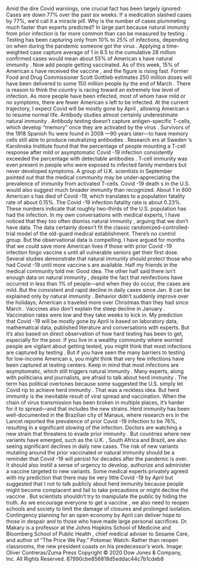 Amid the dire  Covid  warnings, one crucial fact has been largely ignored: Cases are down 77% over the past six weeks. If a medication slashed cases by 77%, we’d call it a miracle pill. Why is the number of cases plummeting much faster than experts predicted?
In large part because natural  immunity  from prior infection is far more common than can be measured by  testing . Testing has been capturing only from 10% to 25% of infections, depending on when during the  pandemic  someone got the  virus . Applying a time-weighted case capture average of 1 in 6.5 to the cumulative 28 million confirmed cases would mean about 55% of  American s have natural  immunity .
Now add people getting vaccinated. As of this week, 15% of  American s have received the  vaccine , and the figure is rising fast. Former Food and Drug Commissioner Scott Gottlieb estimates 250 million doses will have been delivered to some 150 million people by the end of  March .
There is reason to think the country is racing toward an extremely low level of infection. As more people have been infected, most of whom have mild or no symptoms, there are fewer  American s left to be infected. At the current trajectory, I expect  Covid  will be mostly gone by  April , allowing  American s to resume normal life.
Antibody studies almost certainly underestimate natural  immunity . Antibody  testing  doesn’t capture antigen-specific T-cells, which develop “memory” once they are activated by the  virus . Survivors of the  1918   Spanish   flu  were found in  2008 —90 years later—to have memory cells still able to produce neutralizing  antibodies .
 Research ers at  Sweden ’s Karolinska Institute found that the percentage of people mounting a T-cell response after mild or asymptomatic  Covid -19 infection consistently exceeded the percentage with detectable  antibodies . T-cell  immunity  was even present in people who were exposed to infected family members but never developed symptoms. A group of  U.K.  scientists in  September  pointed out that the medical community may be under-appreciating the prevalence of  immunity  from activated T-cells.
 Covid -19  death s in the U.S. would also suggest much broader  immunity  than recognized. About 1 in 600  American s has  died  of  Covid -19, which translates to a population fatality rate of about 0.15%. The  Covid -19 infection fatality rate is about 0.23%. These numbers indicate that roughly two-thirds of the U.S. population has had the infection.
In my own conversations with medical experts, I have noticed that they too often dismiss natural  immunity , arguing that we don’t have data. The data certainly doesn’t fit the classic randomized-controlled-trial model of the old-guard medical establishment. There’s no control group. But the observational data is compelling.
I have argued for months that we could save more  American  lives if those with prior  Covid -19 infection forgo  vaccine s until all vulnerable seniors get their first dose. Several studies demonstrate that natural  immunity  should protect those who had  Covid -19 until more  vaccine s are available. Half my friends in the medical community told me: Good idea. The other half said there isn’t enough data on natural  immunity , despite the fact that reinfections have occurred in less than 1% of people—and when they do occur, the cases are mild.
But the consistent and rapid decline in daily cases since Jan. 8 can be explained only by natural  immunity . Behavior didn’t suddenly improve over the holidays;  American s traveled more over Christmas than they had since  March . Vaccines also don’t explain the steep decline in  January . Vaccination rates were low and they take weeks to kick in.
My prediction that  Covid -19 will be mostly gone by  April  is based on laboratory data, mathematical data, published literature and conversations with experts. But it’s also based on direct observation of how hard  testing  has been to get, especially for the poor. If you live in a wealthy community where worried people are vigilant about getting tested, you might think that most infections are captured by  testing . But if you have seen the many barriers to  testing  for low-income  American s, you might think that very few infections have been captured at  testing  centers. Keep in mind that most infections are asymptomatic, which still triggers natural  immunity .
Many experts, along with politicians and journalists, are afraid to talk about herd  immunity . The term has political overtones because some suggested the U.S. simply let  Covid  rip to achieve herd  immunity . That was a reckless idea. But herd  immunity  is the inevitable result of  viral  spread and vaccination. When the chain of  virus  transmission has been broken in multiple places, it’s harder for it to spread—and that includes the new strains.
Herd  immunity  has been well-documented in the Brazilian city of Manaus, where  research ers in the Lancet reported the prevalence of prior  Covid -19 infection to be 76%, resulting in a significant slowing of the infection.  Doctors  are watching a new strain that threatens to evade prior  immunity . But countries where new variants have emerged, such as the  U.K. ,  South   Africa  and Brazil, are also seeing significant declines in daily new cases. The risk of new variants mutating around the prior vaccinated or natural  immunity  should be a reminder that  Covid -19 will persist for decades after the  pandemic  is over. It should also instill a sense of urgency to develop, authorize and administer a  vaccine  targeted to new variants.
Some medical experts privately agreed with my prediction that there may be very little  Covid -19 by  April  but suggested that I not to talk publicly about herd  immunity  because people might become complacent and fail to take precautions or might decline the  vaccine . But scientists shouldn’t try to manipulate the public by hiding the truth. As we encourage everyone to get a  vaccine , we also need to reopen schools and society to limit the damage of closures and prolonged isolation. Contingency planning for an open economy by  April  can deliver hope to those in despair and to those who have made large personal sacrifices.
Dr. Makary is a professor at the Johns Hopkins School of Medicine and Bloomberg School of  Public Health , chief medical adviser to Sesame Care, and author of “The Price We Pay.”
Potomac Watch: Rather than reopen classrooms, the new president coasts on his predecessor’s work. Image: Oliver Contreras/Zuma Press
Copyright © 2020  Dow Jones & Company, Inc. All Rights Reserved. 87990cbe856818d5eddac44c7b1cdeb8
